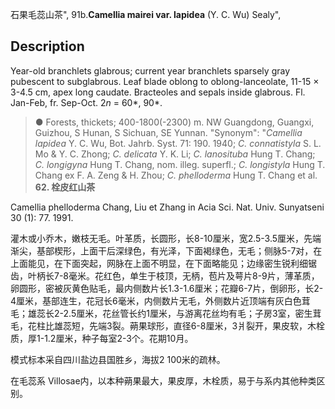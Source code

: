 石果毛蕊山茶",
91b.**Camellia mairei var. lapidea** (Y. C. Wu) Sealy",

## Description
Year-old branchlets glabrous; current year branchlets sparsely gray pubescent to subglabrous. Leaf blade oblong to oblong-lanceolate, 11-15 × 3-4.5 cm, apex long caudate. Bracteoles and sepals inside glabrous. Fl. Jan-Feb, fr. Sep-Oct. 2*n* = 60*, 90*.

> ●  Forests, thickets; 400-1800(-2300) m. NW Guangdong, Guangxi, Guizhou, S Hunan, S Sichuan, SE Yunnan.
  "Synonym": "*Camellia lapidea* Y. C. Wu, Bot. Jahrb. Syst. 71: 190. 1940; *C. connatistyla* S. L. Mo &amp; Y. C. Zhong; *C. delicata* Y. K. Li; *C. lanosituba* Hung T. Chang; *C. longigyna* Hung T. Chang, nom. illeg. superfl.; *C. longistyla* Hung T. Chang ex F. A. Zeng &amp; H. Zhou; *C. phelloderma* Hung T. Chang et al.
**62. 栓皮红山茶**

Camellia phelloderma Chang, Liu et Zhang in Acia Sci. Nat. Univ. Sunyatseni 30 (1): 77. 1991.

灌木或小乔木，嫩枝无毛。叶革质，长圆形，长8-10厘米，宽2.5-3.5厘米，先端渐尖，基部楔形，上面干后深绿色，有光泽，下面褐绿色，无毛；侧脉5-7对，在上面能见，在下面突起，网脉在上面不明显，在下面略能见；边缘密生锐利细锯齿，叶柄长7-8毫米。花红色，单生于枝顶，无柄，苞片及萼片8-9片，薄革质，卵圆形，密被灰黄色贴毛，最内侧数片长1.3-1.6厘米；花瓣6-7片，倒卵形，长2-4厘米，基部连生，花冠长6毫米，内侧数片无毛，外侧数片近顶端有灰白色茸毛；雄蕊长2-2.5厘米，花丝管长约1厘米，与游离花丝均有毛；子房3室，密生茸毛，花柱比雄蕊短，先端3裂。蒴果球形，直径6-8厘米，3爿裂开，果皮软，木栓质，厚1-1.2厘米，种子每室2-3个。花期10月。

模式标本采自四川盐边县国胜乡，海拔2 100米的疏林。

在毛蕊系 Villosae内，以本种蒴果最大，果皮厚，木栓质，易于与系内其他种类区别。
